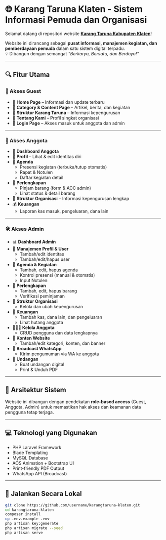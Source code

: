 # 🌐 Karang Taruna Klaten - Sistem Informasi Pemuda dan Organisasi

Selamat datang di repositori website [**Karang Taruna Kabupaten Klaten**](https://klatenasyik.biz.id)!

Website ini dirancang sebagai **pusat informasi, manajemen kegiatan, dan pemberdayaan pemuda** dalam satu sistem digital terpadu.  
💡 Dibangun dengan semangat _"Berkarya, Bersatu, dan Berdaya!"_

---

## 🔍 Fitur Utama

### 👥 Akses Guest
- 🔸 **Home Page** – Informasi dan update terbaru
- 🔸 **Category & Content Page** – Artikel, berita, dan kegiatan
- 🔸 **Struktur Karang Taruna** – Informasi kepengurusan
- 🔸 **Tentang Kami** – Profil singkat organisasi
- 🔸 **Login Page** – Akses masuk untuk anggota dan admin

---

### 🙋 Akses Anggota
- 🧑 **Dashboard Anggota**
- 📝 **Profil** – Lihat & edit identitas diri
- 📅 **Agenda**
  - Presensi kegiatan (terbuka/tutup otomatis)
  - Rapat & Notulen
  - Daftar kegiatan detail
- 🧾 **Perlengkapan**
  - Pinjam barang (form & ACC admin)
  - Lihat status & detail barang
- 👥 **Struktur Organisasi** – Informasi kepengurusan lengkap
- 💰 **Keuangan**
  - Laporan kas masuk, pengeluaran, dana lain

---

### 🛠️ Akses Admin
- 📊 **Dashboard Admin**
- 🔐 **Manajemen Profil & User**
  - Tambah/edit identitas
  - Tambah/edit/hapus user
- 📅 **Agenda & Kegiatan**
  - Tambah, edit, hapus agenda
  - Kontrol presensi (manual & otomatis)
  - Input Notulen
- 🧾 **Perlengkapan**
  - Tambah, edit, hapus barang
  - Verifikasi peminjaman
- 🧱 **Struktur Organisasi**
  - Kelola dan ubah kepengurusan
- 💸 **Keuangan**
  - Tambah kas, dana lain, dan pengeluaran
  - Lihat hutang anggota
- 🧑‍🤝‍🧑 **Kelola Anggota**
  - CRUD pengguna dan data lengkapnya
- 📰 **Konten Website**
  - Tambah/edit kategori, konten, dan banner
- 📢 **Broadcast WhatsApp**
  - Kirim pengumuman via WA ke anggota
- 📩 **Undangan**
  - Buat undangan digital
  - Print & Unduh PDF

---

## 🧠 Arsitektur Sistem
Website ini dibangun dengan pendekatan **role-based access** (Guest, Anggota, Admin) untuk memastikan hak akses dan keamanan data pengguna tetap terjaga.

---

## 💻 Teknologi yang Digunakan
- PHP Laravel Framework
- Blade Templating
- MySQL Database
- AOS Animation + Bootstrap UI
- Print-friendly PDF Output
- WhatsApp API (Broadcast)

---

## 🚀 Jalankan Secara Lokal
```bash
git clone https://github.com/username/karangtaruna-klaten.git
cd karangtaruna-klaten
composer install
cp .env.example .env
php artisan key:generate
php artisan migrate --seed
php artisan serve
